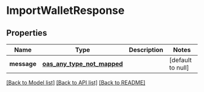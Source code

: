 # ImportWalletResponse
## Properties

| Name | Type | Description | Notes |
|------------ | ------------- | ------------- | -------------|
| **message** | [**oas_any_type_not_mapped**](.md) |  | [default to null] |

[[Back to Model list]](../README.md#documentation-for-models) [[Back to API list]](../README.md#documentation-for-api-endpoints) [[Back to README]](../README.md)

